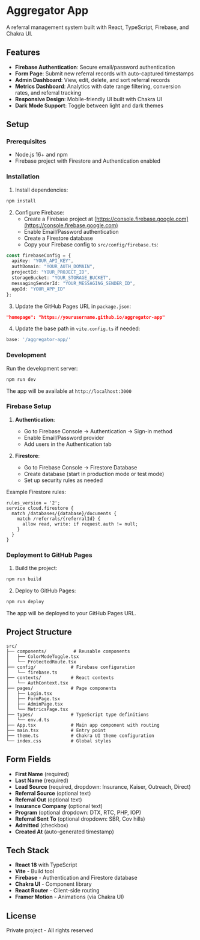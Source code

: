 # Aggregator App

A referral management system built with React, TypeScript, Firebase, and Chakra UI.

## Features

- **Firebase Authentication**: Secure email/password authentication
- **Form Page**: Submit new referral records with auto-captured timestamps
- **Admin Dashboard**: View, edit, delete, and sort referral records
- **Metrics Dashboard**: Analytics with date range filtering, conversion rates, and referral tracking
- **Responsive Design**: Mobile-friendly UI built with Chakra UI
- **Dark Mode Support**: Toggle between light and dark themes

## Setup

### Prerequisites

- Node.js 16+ and npm
- Firebase project with Firestore and Authentication enabled

### Installation

1. Install dependencies:
```bash
npm install
```

2. Configure Firebase:
   - Create a Firebase project at [https://console.firebase.google.com](https://console.firebase.google.com)
   - Enable Email/Password authentication
   - Create a Firestore database
   - Copy your Firebase config to `src/config/firebase.ts`:

```typescript
const firebaseConfig = {
  apiKey: "YOUR_API_KEY",
  authDomain: "YOUR_AUTH_DOMAIN",
  projectId: "YOUR_PROJECT_ID",
  storageBucket: "YOUR_STORAGE_BUCKET",
  messagingSenderId: "YOUR_MESSAGING_SENDER_ID",
  appId: "YOUR_APP_ID"
};
```

3. Update the GitHub Pages URL in `package.json`:
```json
"homepage": "https://yourusername.github.io/aggregator-app"
```

4. Update the base path in `vite.config.ts` if needed:
```typescript
base: '/aggregator-app/'
```

### Development

Run the development server:
```bash
npm run dev
```

The app will be available at `http://localhost:3000`

### Firebase Setup

1. **Authentication**:
   - Go to Firebase Console → Authentication → Sign-in method
   - Enable Email/Password provider
   - Add users in the Authentication tab

2. **Firestore**:
   - Go to Firebase Console → Firestore Database
   - Create database (start in production mode or test mode)
   - Set up security rules as needed

Example Firestore rules:
```
rules_version = '2';
service cloud.firestore {
  match /databases/{database}/documents {
    match /referrals/{referralId} {
      allow read, write: if request.auth != null;
    }
  }
}
```

### Deployment to GitHub Pages

1. Build the project:
```bash
npm run build
```

2. Deploy to GitHub Pages:
```bash
npm run deploy
```

The app will be deployed to your GitHub Pages URL.

## Project Structure

```
src/
├── components/          # Reusable components
│   ├── ColorModeToggle.tsx
│   └── ProtectedRoute.tsx
├── config/             # Firebase configuration
│   └── firebase.ts
├── contexts/           # React contexts
│   └── AuthContext.tsx
├── pages/              # Page components
│   ├── Login.tsx
│   ├── FormPage.tsx
│   ├── AdminPage.tsx
│   └── MetricsPage.tsx
├── types/              # TypeScript type definitions
│   └── env.d.ts
├── App.tsx             # Main app component with routing
├── main.tsx            # Entry point
├── theme.ts            # Chakra UI theme configuration
└── index.css           # Global styles
```

## Form Fields

- **First Name** (required)
- **Last Name** (required)
- **Lead Source** (required, dropdown: Insurance, Kaiser, Outreach, Direct)
- **Referral Source** (optional text)
- **Referral Out** (optional text)
- **Insurance Company** (optional text)
- **Program** (optional dropdown: DTX, RTC, PHP, IOP)
- **Referral Sent To** (optional dropdown: SBR, Cov hills)
- **Admitted** (checkbox)
- **Created At** (auto-generated timestamp)

## Tech Stack

- **React 18** with TypeScript
- **Vite** - Build tool
- **Firebase** - Authentication and Firestore database
- **Chakra UI** - Component library
- **React Router** - Client-side routing
- **Framer Motion** - Animations (via Chakra UI)

## License

Private project - All rights reserved
